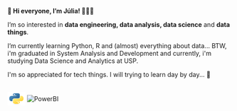 <b>👋 Hi everyone, I’m Júlia! 👩🏼‍💻</b>
  
I’m so interested in <b>data engineering, data analysis, data science</b> and <b>data things</b>.

I’m currently learning Python, R and (almost) everything about data... 
BTW, i'm graduated in System Analysis and Development and currently, i'm studying Data Science and Analytics at USP.

I'm so appreciated for tech things. I will trying to learn day by day... 🦾

<div style="display: inline_block"><br>
  <img align="center" alt="Python" height="30" width="40" src="https://raw.githubusercontent.com/devicons/devicon/master/icons/python/python-original.svg">
  <img align="center" alt="PowerBI" height="30" width="40" 
src="https://github.com/microsoft/PowerBI-Icons/blob/main/PNG/Power-BI.png">
  
</div>
<!---
jcostaa1/jcostaa1 is a ✨ special ✨ repository because its `README.md` (this file) appears on your GitHub profile.
You can click the Preview link to take a look at your changes.
--->
